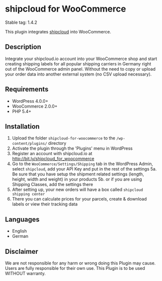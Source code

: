 # shipcloud for WooCommerce

Stable tag: 1.4.2

This plugin integrates [shipcloud](http://bit.ly/shipcloud_for_woocommerce) into WooCommerce.

## Description

Integrate your shipcloud.io account into your WooCommerce shop and start creating shipping labels
for all popular shipping carriers in Germany right out of the WooCommerce admin panel. Without the
need to copy or upload your order data into another external system (no CSV upload necessary).

## Requirements

- WordPress 4.0.0+
- WooCommerce 2.0.0+
- PHP 5.4+

## Installation
1. Upload the folder `shipcloud-for-woocommerce` to the `/wp-content/plugins/` directory
2. Activate the plugin through the 'Plugins' menu in WordPress
3. Register an account with shipcloud.io at http://bit.ly/shipcloud_for_woocommerce
4. Go to the `WooCommerce/Settings/Shipping` tab in the WordPress Admin, select `shipcloud`, add your API Key and put in the rest of the settings
5a. Be sure that you have setup the shipment related settings (length, height, width and weight) in your products
5b. or if you are using Shipping Classes, add the settings there
6. After setting up, your new orders will have a box called `shipcloud shipping center`
7. There you can calculate prices for your parcels, create & download labels or view their tracking data

## Languages
- English
- German

## Disclaimer
We are not responsible for any harm or wrong doing this Plugin may cause. Users are fully responsible for their own use. This Plugin is to be used WITHOUT warranty.
